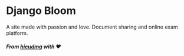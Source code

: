 # Django Bloom

A site made with passion and love. Document sharing and online exam platform.


##### From [hieudmg](https://linkedin.com/in/hieudmg) with ❤